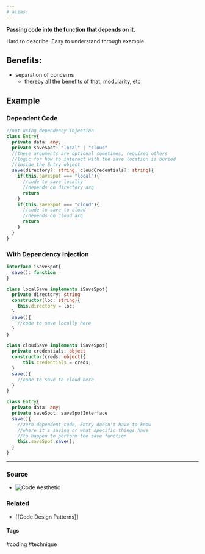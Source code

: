 ```yaml
---
# alias:
---
```

**Passing code into the function that depends on it.**

Hard to describe. Easy to understand through example. 

## Benefits:
- separation of concerns
	- thereby all the benefits of that, modularity, etc

## Example
### Dependent Code
```typescript
//not using dependency injection
class Entry{
  private data: any;
  private saveSpot: "local" | "cloud"
  //these arguments are optional sometimes, required others
  //logic for how to interact with the save location is buried
  //inside the Entry object
  save(directory?: string, cloudCredentials?: string){
    if(this.saveSpot === "local"){
      //code to save locally 
      //depends on directory arg
      return
    }
    if(this.saveSpot === "cloud"){
      //code to save to cloud
      //depends on cloud arg
      return
    }
  }
} 
```

### With Dependency Injection
```typescript
interface iSaveSpot{
  save(): function
}

class localSave implements iSaveSpot{
  private directory: string
  constructor(loc: string){
    this.directory = loc;
  }
  save(){
    //code to save locally here
  }
}

class cloudSave implements iSaveSpot{
  private credentials: object
  constructor(creds: object){
	  this.credentials = creds;
  }
  save(){
    //code to save to cloud here
  }
}

class Entry{
  private data: any;
  private saveSpot: saveSpotInterface
  save(){
	//zero dependent code, Entry doesn't have to know
	//where it's saving or what specific things have
	//to happen to perform the save function
    this.saveSpot.save();
  }
} 

```

---
### Source
- ![Code Aesthetic](https://youtu.be/J1f5b4vcxCQ)

### Related
- [[Code Design Patterns]]

#### Tags
#coding #technique 